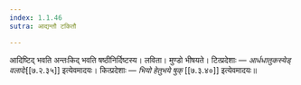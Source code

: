 ```yaml
---
index: 1.1.46
sutra: आद्यन्तौ टकितौ

---
```

आदिष्टिद् भवति अन्तःकिद् भवति षष्ठीनिर्दिष्टस्य। लविता। मुण्डो भीषयते। टित्प्रदेशाः — _आर्धधातुकस्येड् वलादेः_[[७.२.३५]] इत्येवमादयः। कित्प्रदेशाः — _भियो हेतुभये षुक्_ [[७.३.४०]] इत्येवमादयः॥